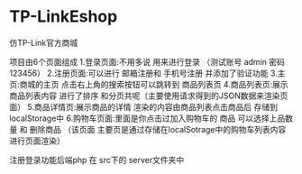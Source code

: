 # TP-LinkEshop
仿TP-Link官方商城

项目由6个页面组成
1.登录页面:不用多说 用来进行登录 （测试账号 admin 密码123456）
2.注册页面:可以进行 邮箱注册和 手机号注册 并添加了验证功能
3.主页:商城的主页 点击右上角的搜索按钮可以跳转到 商品列表页 
4.商品列表页:展示商品列表内容 进行了排序 和分页共呢（主要使用请求得到的JSON数据来渲染页面）
5.商品详情页:展示商品的详情 渲染的内容由商品列表点击商品后 存储到localStorage中
6.购物车页面:里面是你点击过加入购物车的 商品 可以选择上品数量 和 删除商品 （该页面 主要页是通过存储在localSotrage中的购物车列表内容 进行页面渲染）

注册登录功能后端php 在 src下的 server文件夹中

